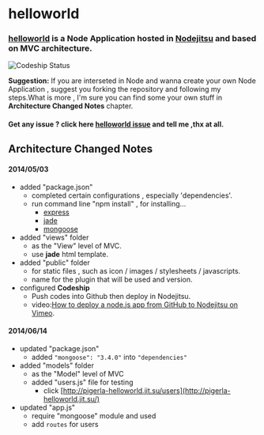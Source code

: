 # helloworld #

### [**helloworld**](http://pigerla-helloworld.jit.su/ "Click and find out") is a Node Application hosted in [Nodejitsu](https://www.nodejitsu.com/ "www.nodejitsu.com") and based on MVC architecture. 

![Codeship Status](https://www.codeship.io/projects/8cc41340-b511-0131-9708-46b4e31e8267/status "Codeship Status")

**Suggestion:** If you are interseted in Node and wanna create your own Node Application , suggest you forking the repository and following my steps.What is more , I'm sure you can find some your own stuff in **Architecture Changed Notes** chapter.

#### Get any issue ? click here [helloworld issue](https://github.com/pigerla/helloworld/issues) and tell me ,thx at all. ####

## Architecture Changed Notes ##

#### 2014/05/03 ####

- added "package.json"
	- completed certain configurations , especially 'dependencies'.
	- run command line "npm install" , for installing...
		- [express](https://github.com/visionmedia/express)
		- [jade](https://github.com/visionmedia/jade)
		- [mongoose](https://github.com/LearnBoost/mongoose)
- added "views" folder
	- as the "View" level of MVC.
	- use **jade** html template.
- added "public" folder
	- for static files , such as icon / images / stylesheets / javascripts.
	- name for the plugin that will be used and version.
- configured **Codeship**
	- Push codes into Github then deploy in Nodejitsu. 
	- video:[How to deploy a node.js app from GitHub to Nodejitsu on Vimeo](http://vimeo.com/76988907 "Click and see the video").

#### 2014/06/14 ####

- updated "package.json"
	- added `"mongoose": "3.4.0"` into `"dependencies"`
- added "models" folder
	- as the "Model" level of MVC
	- added "users.js" file for testing
		- click [http://pigerla-helloworld.jit.su/users](http://pigerla-helloworld.jit.su/)
- updated "app.js"
	- require "mongoose" module and used
	- add `routes` for users